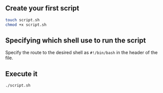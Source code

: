 ## Create your first script
```bash
touch script.sh
chmod +x script.sh
```

## Specifying which shell use to run the script
Specify the route to the desired shell as `#!/bin/bash` in the header of the file.

## Execute it
```bash
./script.sh
```
